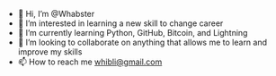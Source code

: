 - 👋 Hi, I’m @Whabster
- 👀 I’m interested in learning a new skill to change career
- 🌱 I’m currently learning Python, GitHub, Bitcoin, and Lightning
- 💞️ I’m looking to collaborate on anything that allows me to learn and improve my skills
- 📫 How to reach me whibli@gmail.com
